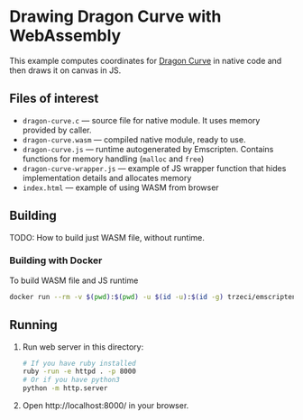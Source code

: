 # Drawing Dragon Curve with WebAssembly

This example computes coordinates for [Dragon Curve](https://en.wikipedia.org/wiki/Dragon_curve) in native code and then draws it on canvas in JS.

## Files of interest

- `dragon-curve.c` — source file for native module. It uses memory provided by caller.
- `dragon-curve.wasm` — compiled native module, ready to use.
- `dragon-curve.js` — runtime autogenerated by Emscripten. Contains functions for memory handling (`malloc` and `free`)
- `dragon-curve-wrapper.js` — example of JS wrapper function that hides implementation details and allocates memory
- `index.html` — example of using WASM from browser

## Building

TODO: How to build just WASM file, without runtime.

### Building with Docker

To build WASM file and JS runtime

```sh
docker run --rm -v $(pwd):$(pwd) -u $(id -u):$(id -g) trzeci/emscripten emcc $(pwd)/dragon-curve.c -o $(pwd)/dragon-curve.js -s EXPORTED_FUNCTIONS='["_dragonCurve"]' -s EXPORTED_RUNTIME_METHODS='["ccall"]' -s ALLOW_MEMORY_GROWTH=1
```

## Running

1.  Run web server in this directory:

    ```sh
    # If you have ruby installed
    ruby -run -e httpd . -p 8000
    # Or if you have python3
    python -m http.server
    ```

2.  Open http://localhost:8000/ in your browser.
